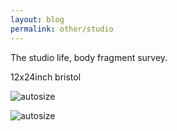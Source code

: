 ```yaml
---
layout: blog
permalink: other/studio
---
```


The studio life, body fragment survey. 

12x24inch bristol

![autosize]({{site.url}}/media/BodyFragmentSmaller.jpg "triptych")

![autosize]({{site.url}}/media/BodyFragmentThumb.jpg "close up")


